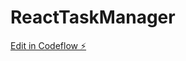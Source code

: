# ReactTaskManager

[Edit in Codeflow ⚡️](https://stackblitz.com/~/github.com/bereket-tadesse/ReactTaskManager)